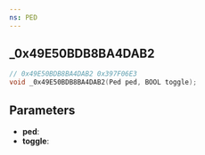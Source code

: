 ```yaml
---
ns: PED
---
```

## _0x49E50BDB8BA4DAB2

```c
// 0x49E50BDB8BA4DAB2 0x397F06E3
void _0x49E50BDB8BA4DAB2(Ped ped, BOOL toggle);
```


## Parameters
* **ped**: 
* **toggle**:

